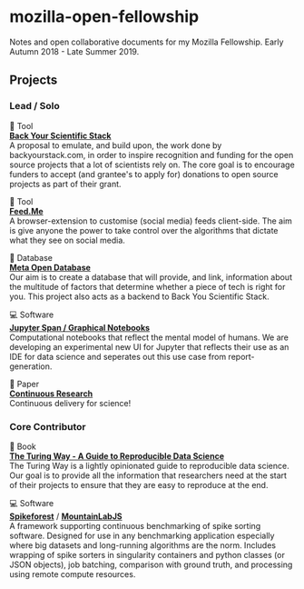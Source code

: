 # mozilla-open-fellowship

Notes and open collaborative documents for my Mozilla Fellowship. Early Autumn 2018 - Late Summer 2019.

## Projects

### Lead / Solo

:wrench: Tool   
**[Back Your Scientific Stack](https://github.com/alexmorley/Back-Your-Scientific-Stack)**  
A proposal to emulate, and build upon, the work done by backyourstack.com, in order to inspire recognition and funding for the open source projects that a lot of scientists rely on. The core goal is to encourage funders to accept (and grantee's to apply for) donations to open source projects as part of their grant.  

:wrench: Tool  
**[Feed.Me](https://github.com/alexmorley/feed.me)**  
A browser-extension to customise (social media) feeds client-side. The aim is give anyone the power to take control over the algorithms that dictate what they see on social media.  

:floppy_disk: Database  
**[Meta Open Database](https://github.com/alexmorley/meta-open-database)**  
Our aim is to create a database that will provide, and link, information about the multitude of factors that determine whether a piece of tech is right for you. This project also acts as a backend to Back You Scientific Stack.

:computer: Software  
**[Jupyter Span / Graphical Notebooks](https://github.com/alexmorley/graphical-notebooks)**  
Computational notebooks that reflect the mental model of humans. We are developing an experimental new UI for Jupyter that reflects their use as an IDE for data science and seperates out this use case from report-generation.

:scroll: Paper  
**[Continuous Research](https://github.com/alexmorley/ContinuousResearch)**  
Continuous delivery for science!

### Core Contributor

:closed_book: Book  
**[The Turing Way - A Guide to Reproducible Data Science](https://github.com/alan-turing-institute/the-turing-way)**  
The Turing Way is a lightly opinionated guide to reproducible data science. Our goal is to provide all the information that researchers need at the start of their projects to ensure that they are easy to reproduce at the end.

:computer: Software  
**[Spikeforest](https://github.com/flatironinstitute/spikeforest)** / **[MountainLabJS](https://github.com/flatironinstitute/mountainlab-js)**  
A framework supporting continuous benchmarking of spike sorting software. Designed for use in any benchmarking application especially where big datasets and long-running algorithms are the norm. Includes wrapping of spike sorters in singularity containers and python classes (or JSON objects), job batching, comparison with ground truth, and processing using remote compute resources.
